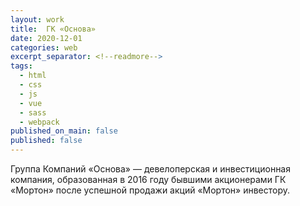 ```yaml
---
layout: work
title:  ГК «Основа»
date: 2020-12-01
categories: web
excerpt_separator: <!--readmore-->
tags:
  - html
  - css
  - js
  - vue
  - sass
  - webpack
published_on_main: false
published: false
---
```

Группа Компаний «Основа» — девелоперская и инвестиционная компания, образованная в 2016 году бывшими акционерами ГК «Мортон» после успешной продажи акций «Мортон» инвестору.
